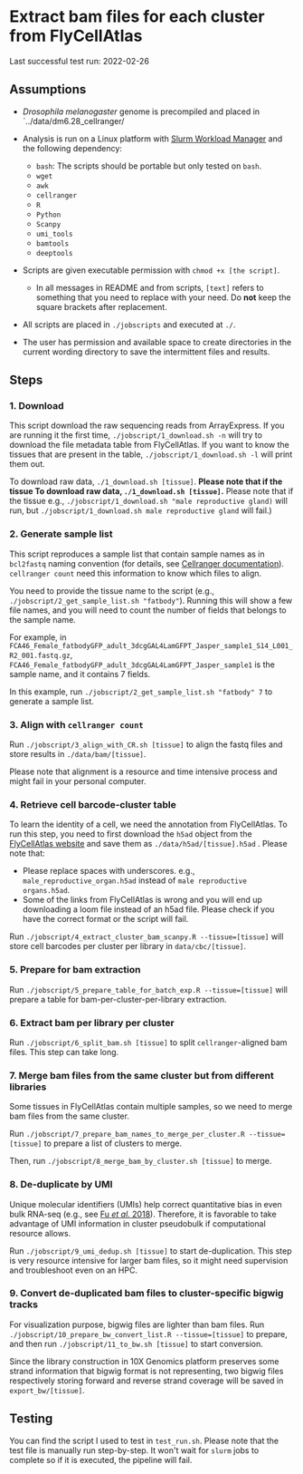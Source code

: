# Extract bam files for each cluster from FlyCellAtlas

Last successful test run: 2022-02-26

## Assumptions

- *Drosophila melanogaster* genome is precompiled and placed in
`../data/dm6.28_cellranger/

- Analysis is run on a Linux platform with
[Slurm Workload Manager](https://slurm.schedmd.com) and the following
dependency:
  - `bash`: The scripts should be portable but only tested on `bash`.
  - `wget`
  - `awk`
  - `cellranger`
  - `R`
  - `Python`
  - `Scanpy`
  - `umi_tools`
  - `bamtools`
  - `deeptools`

- Scripts are given executable permission with `chmod +x [the script]`.
  - In all messages in README and from scripts, `[text]` refers to something
  that you need to replace with your need. Do **not** keep the square brackets
  after replacement.

- All scripts are placed in `./jobscripts` and executed at `./`.

- The user has permission and available space to create directories in the
current wording directory to save the intermittent files and results.

## Steps

### 1. Download

This script download the raw sequencing reads from ArrayExpress. If you are
running it the first time, `./jobscript/1_download.sh -n` will try to download
the file metadata table from FlyCellAtlas. If you want to know the tissues that
are present in the table, `./jobscript/1_download.sh -l` will print them out.

To download raw data, `./1_download.sh [tissue]`. **Please note that if the
tissue To download raw data, `./1_download.sh [tissue]`.** Please note that if
the tissue e.g., `./jobscript/1_download.sh "male reproductive gland)` will run,
but `./jobscript/1_download.sh male reproductive gland` will fail.)

### 2. Generate sample list

This script reproduces a sample list that contain sample names as in
`bcl2fastq` naming convention (for details, see
[Cellranger documentation](https://support.10xgenomics.com/single-cell-gene-expression/software/pipelines/latest/using/tutorial_ct)). `cellranger count` need this
information to know which files to align.

You need to provide the tissue name to the script (e.g.,
`./jobscript/2_get_sample_list.sh "fatbody"`). Running this will
show a few file names, and you will need to count the number of fields that
belongs to the sample name.

For example, in `FCA46_Female_fatbodyGFP_adult_3dcgGAL4LamGFPT_Jasper_sample1_S14_L001_R2_001.fastq.gz`,
`FCA46_Female_fatbodyGFP_adult_3dcgGAL4LamGFPT_Jasper_sample1` is the sample
name, and it contains 7 fields.

In this example, run `./jobscript/2_get_sample_list.sh "fatbody" 7` to generate
a sample list.

### 3. Align with `cellranger count`

Run `./jobscript/3_align_with_CR.sh [tissue]` to align the fastq files and store
results in `./data/bam/[tissue]`.

Please note that alignment is a resource and time intensive process and might
fail in your personal computer.

### 4. Retrieve cell barcode-cluster table

To learn the identity of a cell, we need the annotation from FlyCellAtlas. To
run this step, you need to first download the `h5ad` object from the
[FlyCellAtlas website](https://flycellatlas.org) and save them as
`./data/h5ad/[tissue].h5ad` . Please note that:

- Please replace spaces with underscores.
e.g., `male_reproductive_organ.h5ad` instead of
`male reproductive organs.h5ad`.
- Some of the links from FlyCellAtlas is wrong and you will end up downloading
a loom file instead of an h5ad file. Please check if you have the correct
format or the script will fail.

Run
`./jobscript/4_extract_cluster_bam_scanpy.R --tissue=[tissue]` will store cell
barcodes per cluster per library in `data/cbc/[tissue]`.

### 5. Prepare for bam extraction

Run
`./jobscript/5_prepare_table_for_batch_exp.R --tissue=[tissue]`
will prepare a table for bam-per-cluster-per-library extraction.

### 6. Extract bam per library per cluster

Run `./jobscript/6_split_bam.sh [tissue]` to split `cellranger`-aligned bam
files. This step can take long.

### 7. Merge bam files from the same cluster but from different libraries

Some tissues in FlyCellAtlas contain multiple samples, so we need to merge
bam files from the same cluster.

Run `./jobscript/7_prepare_bam_names_to_merge_per_cluster.R --tissue=[tissue]`
to prepare a list of clusters to merge.

Then, run `./jobscript/8_merge_bam_by_cluster.sh [tissue]` to merge.

### 8. De-duplicate by UMI

Unique molecular identifiers (UMIs) help correct quantitative bias in even bulk
RNA-seq (e.g., see [Fu *et al.* 2018](https://bmcgenomics.biomedcentral.com/articles/10.1186/s12864-018-4933-1)).
Therefore, it is favorable to take advantage of UMI information in cluster
pseudobulk if computational resource allows.

Run `./jobscript/9_umi_dedup.sh [tissue]` to start de-duplication. This step
is very resource intensive for larger bam files, so it might need supervision
and troubleshoot even on an HPC.

### 9. Convert de-duplicated bam files to cluster-specific bigwig tracks

For visualization purpose, bigwig files are lighter than bam files. Run
`./jobscript/10_prepare_bw_convert_list.R --tissue=[tissue]` to prepare, and
then run `./jobscript/11_to_bw.sh [tissue]` to start conversion.

Since the library construction in 10X Genomics platform preserves some strand
information that bigwig format is not representing, two bigwig files
respectively storing forward and reverse strand coverage will be saved in
`export_bw/[tissue]`.

## Testing

You can find the script I used to test in `test_run.sh`. Please note that the
test file is manually run step-by-step. It won't wait for `slurm` jobs to
complete so if it is executed, the pipeline will fail.